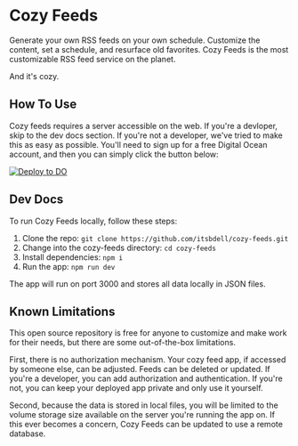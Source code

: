 # Cozy Feeds
Generate your own RSS feeds on your own schedule. Customize the content, set a schedule, and resurface old favorites. Cozy Feeds is the most customizable RSS feed service on the planet. 

And it's cozy. 

## How To Use
Cozy feeds requires a server accessible on the web. If you're a devloper, skip to the dev docs section. If you're not a developer, we've tried to make this as easy as possible. You'll need to sign up for a free Digital Ocean account, and then you can simply click the button below: 

[![Deploy to DO](https://www.deploytodo.com/do-btn-blue.svg)](https://cloud.digitalocean.com/apps/new?repo=https://github.com/itsbdell/cozy-feeds/tree/main)

## Dev Docs

To run Cozy Feeds locally, follow these steps: 

1. Clone the repo: `git clone https://github.com/itsbdell/cozy-feeds.git`
2. Change into the cozy-feeds directory: `cd cozy-feeds`
3. Install dependencies: `npm i`
4. Run the app: `npm run dev`

The app will run on port 3000 and stores all data locally in JSON files. 

## Known Limitations
This open source repository is free for anyone to customize and make work for their needs, but there are some out-of-the-box limitations. 

First, there is no authorization mechanism. Your cozy feed app, if accessed by someone else, can be adjusted. Feeds can be deleted or updated. If you're a developer, you can add authorization and authentication. If you're not, you can keep your deployed app private and only use it yourself. 

Second, because the data is stored in local files, you will be limited to the volume storage size available on the server you're running the app on. If this ever becomes a concern, Cozy Feeds can be updated to use a remote database. 
